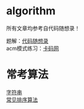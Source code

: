 # algorithm

所有文章均参考自代码随想录！<br>

题解：[代码随想录](https://github.com/youngyangyang04/leetcode-master)<br>
acm模式练习：[卡码网](https://kamacoder.com/)<br>


# 常考算法

[字符串](doc/%E5%AD%97%E7%AC%A6%E4%B8%B2.md)<br>
[常见排序算法](doc/%E5%B8%B8%E8%A7%81%E6%8E%92%E5%BA%8F%E7%AE%97%E6%B3%95.md)<br>